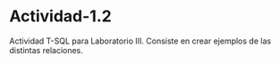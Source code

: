 # Actividad-1.2
Actividad T-SQL para Laboratorio III.
Consiste en crear ejemplos de las distintas relaciones.
